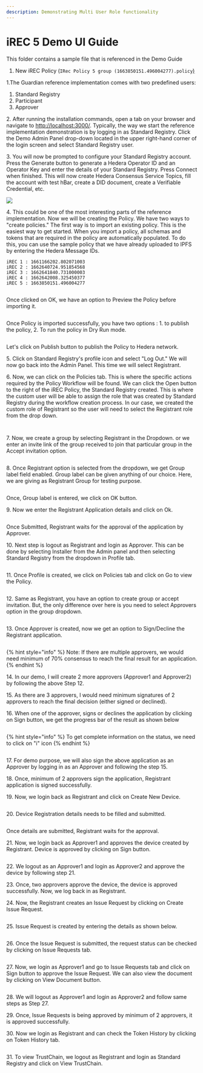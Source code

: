 ```yaml
---
description: Demonstrating Multi User Role functionality
---
```


# iREC 5 Demo UI Guide

This folder contains a sample file that is referenced in the Demo Guide

1. New iREC Policy (`IRec Policy 5 group (1663850151.496004277).policy`[)](https://github.com/hashgraph/guardian/tree/main/Demo%20Artifacts)

1.The Guardian reference implementation comes with two predefined users:

1. Standard Registry
2. Participant
3. Approver

2\. After running the installation commands, open a tab on your browser and navigate to [http://localhost:3000/](http://localhost:3000/). Typically, the way we start the reference implementation demonstration is by logging in as Standard Registry. Click the Demo Admin Panel drop-down located in the upper right-hand corner of the login screen and select Standard Registry user.

3\. You will now be prompted to configure your Standard Registry account. Press the Generate button to generate a Hedera Operator ID and an Operator Key and enter the details of your Standard Registry. Press Connect when finished. This will now create Hedera Consensus Service Topics, fill the account with test hBar, create a DID document, create a Verifiable Credential, etc.

![](../.gitbook/assets/Verra\_2.2.png)

4\. This could be one of the most interesting parts of the reference implementation. Now we will be creating the Policy. We have two ways to "create policies." The first way is to import an existing policy. This is the easiest way to get started. When you import a policy, all schemas and tokens that are required in the policy are automatically populated. To do this, you can use the sample policy that we have already uploaded to IPFS by entering the Hedera Message IDs.

```
iREC 1 : 1661166202.802071003
iREC 2 : 1662640724.951854568
iREC 3 : 1662641840.731000003
iREC 4 : 1662642008.325450377
iREC 5 : 1663850151.496004277
```

<figure><img src="../.gitbook/assets/iREC_5.1.png" alt=""><figcaption></figcaption></figure>

Once clicked on OK, we have an option to Preview the Policy before importing it.

<figure><img src="../.gitbook/assets/iREC_5.2.png" alt=""><figcaption></figcaption></figure>

Once Policy is imported successfully, you have two options : 1. to publish the policy, 2. To run the policy in Dry Run mode.

<figure><img src="../.gitbook/assets/iREC_5.4.png" alt=""><figcaption></figcaption></figure>

Let's click on Publish button to publish the Policy to Hedera network.

5\. Click on Standard Registry's profile icon and select "Log Out." We will now go back into the Admin Panel. This time we will select Registrant.

6\. Now, we can click on the Policies tab. This is where the specific actions required by the Policy Workflow will be found. We can click the Open button to the right of the iREC Policy, the Standard Registry created. This is where the custom user will be able to assign the role that was created by Standard Registry during the workflow creation process. In our case, we created the custom role of Registrant so the user will need to select the Registrant role from the drop down.

<figure><img src="../.gitbook/assets/iREC_5.5.png" alt=""><figcaption></figcaption></figure>

<figure><img src="../.gitbook/assets/iREC_5.6.png" alt=""><figcaption></figcaption></figure>

7\. Now, we create a group by selecting Registrant in the Dropdown. or we enter an invite link of the group received to join that particular group in the Accept invitation option.&#x20;

<figure><img src="../.gitbook/assets/iREC_5.7.png" alt=""><figcaption></figcaption></figure>

8\. Once Registrant option is selected from the dropdown, we get Group label field enabled. Group label can be given anything of our choice. Here, we are giving as Registrant Group for testing purpose.

<figure><img src="../.gitbook/assets/iREC_5.8.png" alt=""><figcaption></figcaption></figure>

Once, Group label is entered, we click on OK button.

9\. Now we enter the Registrant Application details and click on Ok.

<figure><img src="../.gitbook/assets/iREC_5.9.png" alt=""><figcaption></figcaption></figure>

Once Submitted, Registrant waits for the approval of the application by Approver.

10\. Next step is logout as Registrant and login as Approver. This can be done by selecting Installer from the Admin panel and then selecting Standard Registry from the dropdown in Profile tab.

<figure><img src="../.gitbook/assets/iREC_5.10.png" alt=""><figcaption></figcaption></figure>

11\. Once Profile is created, we click on Policies tab and click on Go to view the Policy.

<figure><img src="../.gitbook/assets/iREC_5.11.png" alt=""><figcaption></figcaption></figure>

12\. Same as Registrant, you have an option to create group or accept invitation. But, the only difference over here is you need to select Approvers option in the group dropdown.

<figure><img src="../.gitbook/assets/iREC_5.12.png" alt=""><figcaption></figcaption></figure>

13\. Once Approver is created, now we get an option to Sign/Decline the Registrant application.

<figure><img src="../.gitbook/assets/iREC_5.13.png" alt=""><figcaption></figcaption></figure>

{% hint style="info" %}
Note: If there are multiple approvers, we would need minimum of 70% consensus to reach the final result for an application.
{% endhint %}

14\. In our demo, I will create 2 more approvers (Approver1 and Approver2) by following the above Step 12.

15\. As there are 3 approvers, I would need minimum signatures of 2 approvers to reach the final decision (either signed or declined).

16\. When one of the approver, signs or declines the application by clicking on Sign button, we get the progress bar of the result as shown below

<figure><img src="../.gitbook/assets/iREC_5.14.png" alt=""><figcaption></figcaption></figure>

{% hint style="info" %}
To get complete information on the status, we need to click on "i" icon
{% endhint %}

<figure><img src="../.gitbook/assets/iREC_5.15.png" alt=""><figcaption></figcaption></figure>

17\. For demo purpose, we will also sign the above application as an Approver by logging in as an Approver and following the step 15.

18\. Once, minimum of 2 approvers sign the application, Registrant application is signed successfully.

19\. Now, we login back as Registrant and click on Create New Device.

<figure><img src="../.gitbook/assets/iREC_5.16.png" alt=""><figcaption></figcaption></figure>

20\. Device Registration details needs to be filled and submitted.

<figure><img src="../.gitbook/assets/iREC_5.17.png" alt=""><figcaption></figcaption></figure>

Once details are submitted, Registrant waits for the approval.

21\. Now, we login back as Approver1 and approves the device created by Registrant. Device is approved by clicking on Sign button.

<figure><img src="../.gitbook/assets/iREC_5.18.png" alt=""><figcaption></figcaption></figure>

22\. We logout as an Approver1 and login as Approver2 and approve the device by following step 21.

23\. Once, two approvers approve the device, the device is approved successfully. Now, we log back in as Registrant.

24\. Now, the Registrant creates an Issue Request by clicking on Create Issue Request.

<figure><img src="../.gitbook/assets/iREC_5.19.png" alt=""><figcaption></figcaption></figure>

25\. Issue Request is created by entering the details as shown below.

<figure><img src="../.gitbook/assets/iREC_5.20.png" alt=""><figcaption></figcaption></figure>

26\. Once the Issue Request is submitted, the request status can be checked by clicking on Issue Requests tab. &#x20;

<figure><img src="../.gitbook/assets/iREC_5.21.png" alt=""><figcaption></figcaption></figure>

27\. Now, we login as Approver1 and go to Issue Requests tab and click on Sign button to approve the Issue Request. We can also view the document by clicking on View Document button.

<figure><img src="../.gitbook/assets/iREC_5.22.png" alt=""><figcaption></figcaption></figure>

28\. We will logout as Approver1 and login as Approver2 and follow same steps as Step 27.

29\. Once, Issue Requests is being approved by minimum of 2 approvers, it is approved successfully.

30\. Now we login as Registrant and can check the Token History by clicking on Token History tab.

<figure><img src="../.gitbook/assets/iREC_5.23.png" alt=""><figcaption></figcaption></figure>

31\. To view TrustChain, we logout as Registrant and login as Standard Registry and click on View TrustChain.

<figure><img src="../.gitbook/assets/iREC_5.24.png" alt=""><figcaption></figcaption></figure>

<figure><img src="../.gitbook/assets/iREC_5.25.png" alt=""><figcaption></figcaption></figure>
